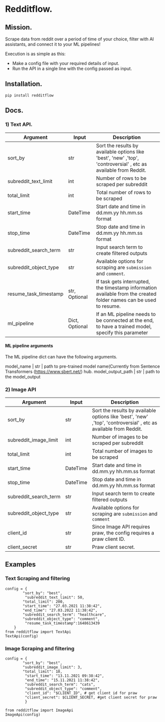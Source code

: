 # Redditflow. 

## Mission.
Scrape data from reddit over a period of time of your choice, filter with AI assistants, and connect it to your ML pipelines!

Execution is as simple as this: 

* Make a config file with your required details of input.
* Run the API in a single line with the config passed as input.

## Installation.  
`pip install redditflow`

## Docs.  
### 1) Text API.  

Argument | Input | Description
--------- | ------- | -----------  
sort_by | str | Sort the results by available options like 'best', 'new' ,'top', 'controversial' , etc as available from Reddit.
subreddit_text_limit | int | Number of rows to be scraped per subreddit
total_limit | int | Total number of rows to be scraped
start_time | DateTime | Start date and time in dd.mm.yy hh.mm.ss format
stop_time | DateTime | Stop date and time in dd.mm.yy hh.mm.ss format
subreddit_search_term | str | Input search term to create filtered outputs
subreddit_object_type | str | Available options for scraping are `submission` and `comment`. 
resume_task_timestamp | str, Optional | If task gets interrupted, the timestamp information available from the created folder names can be used to resume.
ml_pipeline | Dict, Optional | If an ML pipeline needs to be connected at the end, to have a trained model, specify this parameter

#### ML pipeline arguments
The ML pipeline dict can have the following arguments.

model_name | str | path to pre-trained model name(Currently from Sentence Transformers (https://www.sbert.net/) hub.
model_output_path | str | path to the model_output

### 2) Image API

Argument | Input | Description
--------- | ------- | -----------  
sort_by | str | Sort the results by available options like 'best', 'new' ,'top', 'controversial' , etc as available from Reddit.
subreddit_image_limit | int | Number of images to be scraped per subreddit
total_limit | int | Total number of images to be scraped
start_time | DateTime | Start date and time in dd.mm.yy hh.mm.ss format
stop_time | DateTime | Stop date and time in dd.mm.yy hh.mm.ss format
subreddit_search_term | str | Input search term to create filtered outputs
subreddit_object_type | str | Available options for scraping are `submission` and `comment`
client_id | str | Since Image API requires praw, the config requires a praw client ID.
client_secret | str | Praw client secret. 

## Examples

### Text Scraping and filtering
```
config = {
        "sort_by": "best",
         "subreddit_text_limit": 50,
        "total_limit": 200,
        "start_time": "27.03.2021 11:38:42",
        "end_time": "27.03.2022 11:38:42",
        "subreddit_search_term": "healthcare",
        "subreddit_object_type": "comment",
         "resume_task_timestamp":1648613439
    }
from redditflow import TextApi
TextApi(config)
```
### Image Scraping and filtering

```
config = {
        "sort_by": "best",
        "subreddit_image_limit": 3,
        "total_limit": 10,
         "start_time": "13.11.2021 09:38:42",
         "end_time": "15.11.2021 11:38:42",
         "subreddit_search_term": "cats",
         "subreddit_object_type": "comment",
         "client_id": "$CLIENT_ID", # get client id for praw
         "client_secret": $CLIENT_SECRET, #get client secret for praw
         }

from redditflow import ImageApi
ImageApi(config)

```




